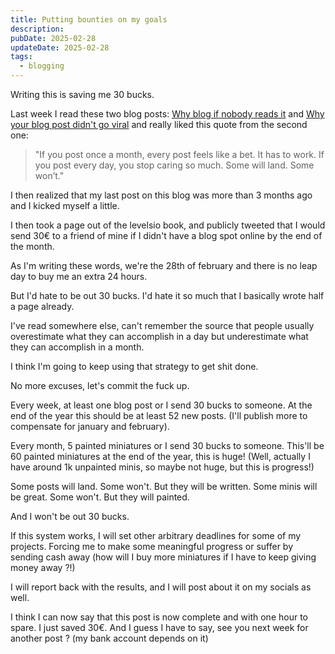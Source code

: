 ```yaml
---
title: Putting bounties on my goals
description: 
pubDate: 2025-02-28
updateDate: 2025-02-28
tags:
  - blogging
---
```

Writing this is saving me 30 bucks.

Last week I read these two blog posts: [Why blog if nobody reads it](https://andysblog.uk/why-blog-if-nobody-reads-it/) and [Why your blog post didn't go viral](https://andysblog.uk/why-your-blog-post-didnt-go-viral/) and really liked this quote from the second one:

> "If you post once a month, every post feels like a bet. It has to work. If you post every day, you stop caring so much. Some will land. Some won’t."

I then realized that my last post on this blog was more than 3 months ago and I kicked myself a little.

I then took a page out of the levelsio book, and publicly tweeted that I would send 30€ to a friend of mine if I didn't have a blog spot online by the end of the month. 

As I'm writing these words, we're the 28th of february and there is no leap day to buy me an extra 24 hours.

But I'd hate to be out 30 bucks. I'd hate it so much that I basically wrote half a page already.

I've read somewhere else, can't remember the source that people usually overestimate what they can accomplish in a day but underestimate what they can accomplish in a month. 

I think I'm going to keep using that strategy to get shit done. 

No more excuses, let's commit the fuck up.

Every week, at least one blog post or I send 30 bucks to someone. 
At the end of the year this should be at least 52 new posts. (I'll publish more to compensate for january and february).

Every month, 5 painted miniatures or I send 30 bucks to someone.
This'll be 60 painted miniatures at the end of the year, this is huge! (Well, actually I have around 1k unpainted minis, so maybe not huge, but this is progress!)

Some posts will land. Some won't. But they will be written. 
Some minis will be great. Some won't. But they will painted. 

And I won't be out 30 bucks.

If this system works, I will set other arbitrary deadlines for some of my projects. Forcing me to make some meaningful progress or suffer by sending cash away (how will I buy more miniatures if I have to keep giving money away ?!)

I will report back with the results, and I will post about it on my socials as well.

I think I can now say that this post is now complete and with one hour to spare. I just saved 30€.
And I guess I have to say, see you next week for another post ? (my bank account depends on it)
